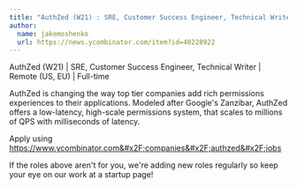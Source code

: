 ```yaml
---
title: "AuthZed (W21) : SRE, Customer Success Engineer, Technical Writer"
author:
  name: jakemoshenko
  url: https://news.ycombinator.com/item?id=40228922
---
```

AuthZed (W21) | SRE, Customer Success Engineer, Technical Writer | Remote (US, EU) | Full-time

AuthZed is changing the way top tier companies add rich permissions experiences to their applications. Modeled after Google&#x27;s Zanzibar, AuthZed offers a low-latency, high-scale permissions system, that scales to millions of QPS with milliseconds of latency.

Apply using <a href="https:&#x2F;&#x2F;www.ycombinator.com&#x2F;companies&#x2F;authzed&#x2F;jobs">https:&#x2F;&#x2F;www.ycombinator.com&#x2F;companies&#x2F;authzed&#x2F;jobs</a>

If the roles above aren&#x27;t for you, we&#x27;re adding new roles regularly so keep your eye on our work at a startup page!
